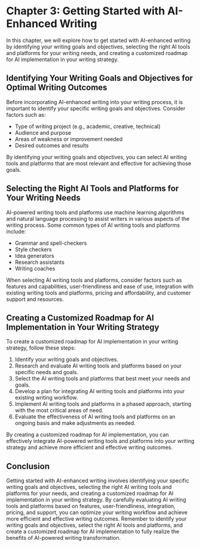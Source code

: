 Chapter 3: Getting Started with AI-Enhanced Writing
===================================================

In this chapter, we will explore how to get started with AI-enhanced writing by identifying your writing goals and objectives, selecting the right AI tools and platforms for your writing needs, and creating a customized roadmap for AI implementation in your writing strategy.

Identifying Your Writing Goals and Objectives for Optimal Writing Outcomes
--------------------------------------------------------------------------

Before incorporating AI-enhanced writing into your writing process, it is important to identify your specific writing goals and objectives. Consider factors such as:

* Type of writing project (e.g., academic, creative, technical)
* Audience and purpose
* Areas of weakness or improvement needed
* Desired outcomes and results

By identifying your writing goals and objectives, you can select AI writing tools and platforms that are most relevant and effective for achieving those goals.

Selecting the Right AI Tools and Platforms for Your Writing Needs
-----------------------------------------------------------------

AI-powered writing tools and platforms use machine learning algorithms and natural language processing to assist writers in various aspects of the writing process. Some common types of AI writing tools and platforms include:

* Grammar and spell-checkers
* Style checkers
* Idea generators
* Research assistants
* Writing coaches

When selecting AI writing tools and platforms, consider factors such as features and capabilities, user-friendliness and ease of use, integration with existing writing tools and platforms, pricing and affordability, and customer support and resources.

Creating a Customized Roadmap for AI Implementation in Your Writing Strategy
----------------------------------------------------------------------------

To create a customized roadmap for AI implementation in your writing strategy, follow these steps:

1. Identify your writing goals and objectives.
2. Research and evaluate AI writing tools and platforms based on your specific needs and goals.
3. Select the AI writing tools and platforms that best meet your needs and goals.
4. Develop a plan for integrating AI writing tools and platforms into your existing writing workflow.
5. Implement AI writing tools and platforms in a phased approach, starting with the most critical areas of need.
6. Evaluate the effectiveness of AI writing tools and platforms on an ongoing basis and make adjustments as needed.

By creating a customized roadmap for AI implementation, you can effectively integrate AI-powered writing tools and platforms into your writing strategy and achieve more efficient and effective writing outcomes.

Conclusion
----------

Getting started with AI-enhanced writing involves identifying your specific writing goals and objectives, selecting the right AI writing tools and platforms for your needs, and creating a customized roadmap for AI implementation in your writing strategy. By carefully evaluating AI writing tools and platforms based on features, user-friendliness, integration, pricing, and support, you can optimize your writing workflow and achieve more efficient and effective writing outcomes. Remember to identify your writing goals and objectives, select the right AI tools and platforms, and create a customized roadmap for AI implementation to fully realize the benefits of AI-powered writing transformation.


